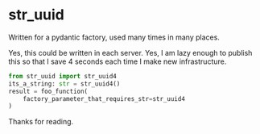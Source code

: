 # str_uuid

Written for a pydantic factory, used many times in many places.

Yes, this could be written in each server. Yes, I am lazy enough to publish this so that I save 4 seconds each time I make new infrastructure.

```python
from str_uuid import str_uuid4
its_a_string: str = str_uuid4()
result = foo_function(
    factory_parameter_that_requires_str=str_uuid4
)
```

Thanks for reading.
